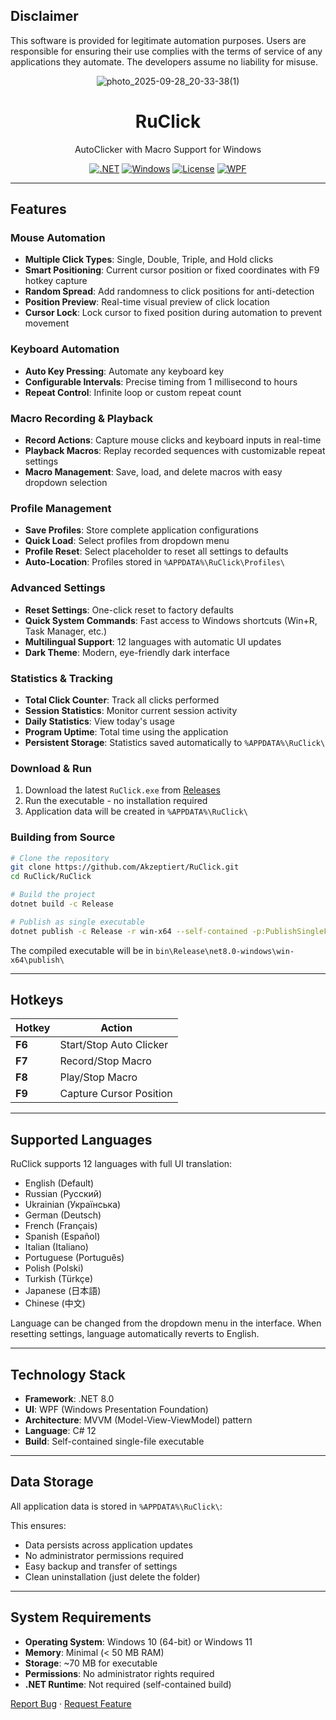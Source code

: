 ## Disclaimer

This software is provided for legitimate automation purposes. Users are responsible for ensuring their use complies with the terms of service of any applications they automate. The developers assume no liability for misuse.

<div align="center">

![photo_2025-09-28_20-33-38(1)](https://github.com/user-attachments/assets/bcd4418f-46c8-4ff2-9e48-521d010cf0f0)
  
# RuClick
AutoClicker with Macro Support for Windows

[![.NET](https://img.shields.io/badge/.NET-8.0-512BD4?logo=dotnet)](https://dotnet.microsoft.com/)
[![Windows](https://img.shields.io/badge/Windows-10%2F11-0078D6?logo=windows)](https://www.microsoft.com/windows)
[![License](https://img.shields.io/badge/License-MIT-green.svg)](LICENSE)
[![WPF](https://img.shields.io/badge/WPF-XAML-blue)](https://github.com/dotnet/wpf)

</div>

---

## Features

### Mouse Automation
- **Multiple Click Types**: Single, Double, Triple, and Hold clicks
- **Smart Positioning**: Current cursor position or fixed coordinates with F9 hotkey capture
- **Random Spread**: Add randomness to click positions for anti-detection
- **Position Preview**: Real-time visual preview of click location
- **Cursor Lock**: Lock cursor to fixed position during automation to prevent movement

### Keyboard Automation
- **Auto Key Pressing**: Automate any keyboard key
- **Configurable Intervals**: Precise timing from 1 millisecond to hours
- **Repeat Control**: Infinite loop or custom repeat count

### Macro Recording & Playback
- **Record Actions**: Capture mouse clicks and keyboard inputs in real-time
- **Playback Macros**: Replay recorded sequences with customizable repeat settings
- **Macro Management**: Save, load, and delete macros with easy dropdown selection

### Profile Management
- **Save Profiles**: Store complete application configurations
- **Quick Load**: Select profiles from dropdown menu
- **Profile Reset**: Select placeholder to reset all settings to defaults
- **Auto-Location**: Profiles stored in `%APPDATA%\RuClick\Profiles\`

### Advanced Settings
- **Reset Settings**: One-click reset to factory defaults
- **Quick System Commands**: Fast access to Windows shortcuts (Win+R, Task Manager, etc.)
- **Multilingual Support**: 12 languages with automatic UI updates
- **Dark Theme**: Modern, eye-friendly dark interface

### Statistics & Tracking
- **Total Click Counter**: Track all clicks performed
- **Session Statistics**: Monitor current session activity
- **Daily Statistics**: View today's usage
- **Program Uptime**: Total time using the application
- **Persistent Storage**: Statistics saved automatically to `%APPDATA%\RuClick\`

### Download & Run
1. Download the latest `RuClick.exe` from [Releases](../../releases)
2. Run the executable - no installation required
3. Application data will be created in `%APPDATA%\RuClick\`

### Building from Source
```bash
# Clone the repository
git clone https://github.com/Akzeptiert/RuClick.git
cd RuClick/RuClick

# Build the project
dotnet build -c Release

# Publish as single executable
dotnet publish -c Release -r win-x64 --self-contained -p:PublishSingleFile=true
```

The compiled executable will be in `bin\Release\net8.0-windows\win-x64\publish\`

---

## Hotkeys

| Hotkey | Action |
|--------|--------|
| **F6** | Start/Stop Auto Clicker |
| **F7** | Record/Stop Macro |
| **F8** | Play/Stop Macro |
| **F9** | Capture Cursor Position |

---

## Supported Languages

RuClick supports 12 languages with full UI translation:

- English (Default)
- Russian (Русский)
- Ukrainian (Українська)
- German (Deutsch)
- French (Français)
- Spanish (Español)
- Italian (Italiano)
- Portuguese (Português)
- Polish (Polski)
- Turkish (Türkçe)
- Japanese (日本語)
- Chinese (中文)

Language can be changed from the dropdown menu in the interface. When resetting settings, language automatically reverts to English.

---

## Technology Stack

- **Framework**: .NET 8.0
- **UI**: WPF (Windows Presentation Foundation)
- **Architecture**: MVVM (Model-View-ViewModel) pattern
- **Language**: C# 12
- **Build**: Self-contained single-file executable

---

## Data Storage

All application data is stored in `%APPDATA%\RuClick\`:

This ensures:
- Data persists across application updates
- No administrator permissions required
- Easy backup and transfer of settings
- Clean uninstallation (just delete the folder)

---

## System Requirements

- **Operating System**: Windows 10 (64-bit) or Windows 11
- **Memory**: Minimal (< 50 MB RAM)
- **Storage**: ~70 MB for executable
- **Permissions**: No administrator rights required
- **.NET Runtime**: Not required (self-contained build)

[Report Bug](../../issues) · [Request Feature](../../issues)
